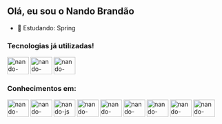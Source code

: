 ## Olá, eu sou o Nando Brandão

- 🌱 Estudando: Spring 

### Tecnologias já utilizadas!
<div style="display: inline_block">
    <img align="center" alt="nando-angular" height="40" width="50" src="https://cdn.jsdelivr.net/gh/devicons/devicon@latest/icons/angularjs/angularjs-original.svg"/>
    <img align="center" alt="nando-laravel" height="40" width="50"  src="https://cdn.jsdelivr.net/gh/devicons/devicon@latest/icons/laravel/laravel-original.svg" />
    <img align="center" alt="nando-spring" height="40" width="50"  src="https://cdn.jsdelivr.net/gh/devicons/devicon@latest/icons/spring/spring-original.svg" />
</div>


### Conhecimentos em:
  <div style="display: inline_block">
    <img align="center" alt="nando-html" height="40" width="50" src="https://cdn.jsdelivr.net/gh/devicons/devicon/icons/html5/html5-original.svg">
    <img align="center" alt="nando-css" height="40" width="50" src="https://cdn.jsdelivr.net/gh/devicons/devicon/icons/css3/css3-original.svg">
    <img align="center" alt="nando-js" height="40" width="50" src="https://cdn.jsdelivr.net/gh/devicons/devicon/icons/javascript/javascript-original.svg">
    <img align="center" alt="nando-typescript" height="40" width="50" src="https://cdn.jsdelivr.net/gh/devicons/devicon@latest/icons/typescript/typescript-original.svg" />
    <img align="center" alt="nando-php" height="40" width="50"  src="https://cdn.jsdelivr.net/gh/devicons/devicon@latest/icons/php/php-original.svg" />
    <img align="center" alt="nando-java" height="40" width="50"  src="https://cdn.jsdelivr.net/gh/devicons/devicon@latest/icons/java/java-original.svg" />
    <img align="center" alt="nando-bootstrap" height="40" width="50" src="https://cdn.jsdelivr.net/gh/devicons/devicon/icons/bootstrap/bootstrap-original.svg">
    <img align="center" alt="nando-tailwindcss" height="40" width="50" src="https://cdn.jsdelivr.net/gh/devicons/devicon/icons/tailwindcss/tailwindcss-original.svg">
    <img align="center" alt="nando-saas" height="40" width="50"  src="https://cdn.jsdelivr.net/gh/devicons/devicon@latest/icons/sass/sass-original.svg" />     
         
          
    
  </div>


<!-- <div align="center">
  <a href="https://github.com/nandobrandaodias">
  <img height="180em" src="https://github-readme-stats.vercel.app/api?username=nandobrandaodias&show_icons=true&theme=dark&include_all_commits=true&count_private=true"/>
 <img height="180em" src="https://github-readme-stats.vercel.app/api/top-langs/?username=nandobrandaodias&layout=compact&langs_count=7&theme=dark"/>
</div> !-->
